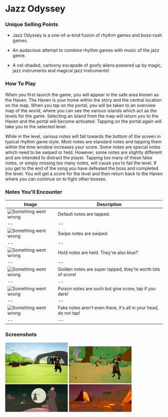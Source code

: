 # Jazz Odyssey


### Unique Selling Points

- Jazz Odyssey is a one-of-a-kind fusion of rhythm games and boss-rush games.

- An audacious attempt to combine rhythm games with music of the jazz genre.

- A cel-shaded, cartoony escapade of goofy aliens powered up by magic, jazz instruments and magical jazz instruments!


### How To Play

When you first launch the game, you will appear in the safe area known as the Haven. The Haven is your home within the story and the central location on the map. When you tap on the portal, you will be taken to an overview map of the world, where you can see the various islands which act as the levels for the game. Selecting an island from the map will return you to the Haven and the portal will become activated. Tapping on the portal again will take you to the selected level.

While in the level, various notes will fall towards the bottom of the screen in typical rhythm game style. Most notes are standard notes and tapping them within the time window increases your score. Some notes are special notes which need to be swiped or held. However, some notes are slightly different and are intended to distract the player. Tapping too many of these false notes, or simply missing too many notes, will cause you to fail the level. If you get to the end of the song you have defeated the boss and completed the level. You will get a score for the level and then return back to the Haven where you can continue on to fight other bosses. 


### Notes You'll Encounter

| Image | Description |
| -- | -- |
| ![Something went wrong][Default] | Default notes are tapped. |
| -- | -- |
| ![Something went wrong][Swipe] | Swipe notes are swiped. |
| -- | -- |
| ![Something went wrong][Hold] | Hold notes are held. They're also blue? |
| -- | -- |
| ![Something went wrong][Golden] | Golden notes are super tapped, they're worth lots of score! |
| -- | -- |
| ![Something went wrong][Poison] | Poison notes are ouch but give score, tap if you dare! |
| -- | -- |
| ![Something went wrong][Fake] | Fake notes aren't even there, it's all in your head, do not tap! |
| -- | -- |

[Default]: https://raw.githubusercontent.com/overscopestudio/overscopestudio.github.io/master/Images/Notes/Default.png "One tappy boi"
[Swipe]: https://raw.githubusercontent.com/overscopestudio/overscopestudio.github.io/master/Images/Notes/Right%20Swipe.png "Swipe me daddy"
[Hold]: https://raw.githubusercontent.com/overscopestudio/overscopestudio.github.io/master/Images/Notes/Hold.png "Hold me close"
[Golden]: https://raw.githubusercontent.com/overscopestudio/overscopestudio.github.io/master/Images/Notes/Golden.png "money money money"
[Poison]: https://raw.githubusercontent.com/overscopestudio/overscopestudio.github.io/master/Images/Notes/Poison.png "Looks more spiky than poisonous but whatever"
[Fake]: https://raw.githubusercontent.com/overscopestudio/overscopestudio.github.io/master/Images/Notes/Mike1.png "Mike is placeholder for the fake notes"


### Screenshots

<img src=".\Images\screenShots\lv_001.png" width="200px">
<img src=".\Images\screenShots\lv_002.png" width="200px">
<img src=".\Images\screenShots\lv_003.png" width="200px">
<img src=".\Images\screenShots\lv_004.png" width="200px">

### 
